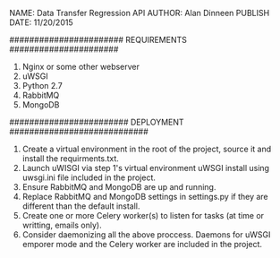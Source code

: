 NAME: Data Transfer Regression API
AUTHOR: Alan Dinneen
PUBLISH DATE: 11/20/2015

#######################   REQUIREMENTS   ######################
1) Nginx or some other webserver
2) uWSGI 
3) Python 2.7
4) RabbitMQ
5) MongoDB


########################   DEPLOYMENT   ############################

1) Create a virtual environment in the root of the project, source it and install the requirments.txt.
2) Launch uWISGI via step 1's virtual environment uWSGI install using uwsgi.ini file included in the project.
3) Ensure RabbitMQ and MongoDB are up and running. 
4) Replace RabbitMQ and MongoDB settings in settings.py if they are different than the default install.
5) Create one or more Celery worker(s) to listen for tasks (at time or writting, emails only). 
6) Consider daemonizing all the above proccess. Daemons for uWSGI emporer mode and the Celery worker are included in the project.